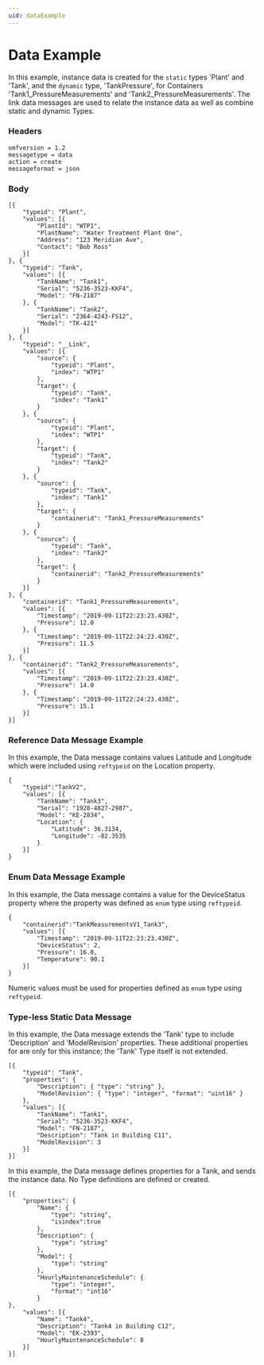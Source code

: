 ```yaml
---
uid: dataExample
---
```


# Data Example


In this example, instance data is created for the `static` types \'Plant\' and \'Tank\', and the `dynamic` type, \'TankPressure\', for Containers
\'Tank1_PressureMeasurements\' and \'Tank2_PressureMeasurements\'. The link data messages are used to relate the instance data as well as combine static and dynamic Types.

### Headers

	omfversion = 1.2
	messagetype = data
	action = create
	messageformat = json

### Body

	[{
		"typeid": "Plant",
		"values": [{
			"PlantId": "WTP1",
			"PlantName": "Water Treatment Plant One",
			"Address": "123 Meridian Ave",
			"Contact": "Bob Ross"
		}]
	}, {
		"typeid": "Tank",
		"values": [{
			"TankName": "Tank1",
			"Serial": "5236-3523-KKF4",
			"Model": "FN-2187"
		}, {
			"TankName": "Tank2",
			"Serial": "2364-4243-FS12",
			"Model": "TK-421"
		}]
	}, {
		"typeid": "__Link",
		"values": [{
			"source": {
				"typeid": "Plant",
				"index": "WTP1"
			},
			"target": {
				"typeid": "Tank",
				"index": "Tank1"
			}
		}, {
			"source": {
				"typeid": "Plant",
				"index": "WTP1"
			},
			"target": {
				"typeid": "Tank",
				"index": "Tank2"
			}
		}, {
			"source": {
				"typeid": "Tank",
				"index": "Tank1"
			},
			"target": {
				"containerid": "Tank1_PressureMeasurements"
			}
		}, {
			"source": {
				"typeid": "Tank",
				"index": "Tank2"
			},
			"target": {
				"containerid": "Tank2_PressureMeasurements"
			}
		}]
	}, {
		"containerid": "Tank1_PressureMeasurements",
		"values": [{
			"Timestamp": "2019-09-11T22:23:23.430Z",
			"Pressure": 12.0
		}, {
			"Timestamp": "2019-09-11T22:24:23.430Z",
			"Pressure": 11.5
		}]
	}, {
		"containerid": "Tank2_PressureMeasurements",
		"values": [{
			"Timestamp": "2019-09-11T22:23:23.430Z",
			"Pressure": 14.0
		}, {
			"Timestamp": "2019-09-11T22:24:23.430Z",
			"Pressure": 15.1
		}]
	}]

### Reference Data Message Example

In this example, the Data message contains values Latitude and Longitude which were included using `reftypeid` on the Location property.

	{
		"typeid":"TankV2",
		"values": [{
			"TankName": "Tank3",
			"Serial": "1928-4827-2987",
			"Model": "KE-2834",
			"Location": {
				"Latitude": 36.3134,
				"Longitude": -82.3535
			}
		}]
	}

### Enum Data Message Example

In this example, the Data message contains a value for the DeviceStatus property where the property was defined as `enum` type using `reftypeid`.

	{
		"containerid":"TankMeasurementsV1_Tank3",
		"values": [{
			"Timestamp": "2019-09-11T22:23:23.430Z",
			"DeviceStatus": 2,
			"Pressure": 16.0,
			"Temperature": 90.1
		}]
	}

Numeric values must be used for properties defined as `enum` type using `reftypeid`.

### Type-less Static Data Message

In this example, the Data message extends the 'Tank' type to include 'Description' and 'ModelRevision' properties.
These additional properties for are only for this instance; the 'Tank' Type itself is not extended.

	[{
		"typeid": "Tank",
		"properties": {
			"Description": { "type": "string" },
			"ModelRevision": { "type": "integer", "format": "uint16" }
		},
		"values": [{
			"TankName": "Tank1",
			"Serial": "5236-3523-KKF4",
			"Model": "FN-2187",
			"Description": "Tank in Building C11",
			"ModelRevision": 3
		}]
	}]

In this example, the Data message defines properties for a Tank, and sends the instance data. No Type definitions are defined or created.

	[{
		"properties": {
			"Name": {
				"type": "string",
				"isindex":true
			},
			"Description": {
				"type": "string"
			},
			"Model": {
				"type": "string"
			},
			"HourlyMaintenanceSchedule": {
				"type": "integer",
				"format": "int16"
			}
	},
		"values": [{
			"Name": "Tank4",
			"Description": "Tank4 in Building C12",
			"Model": "EK-2393",
			"HourlyMaintenanceSchedule": 8
		}]
	}]
